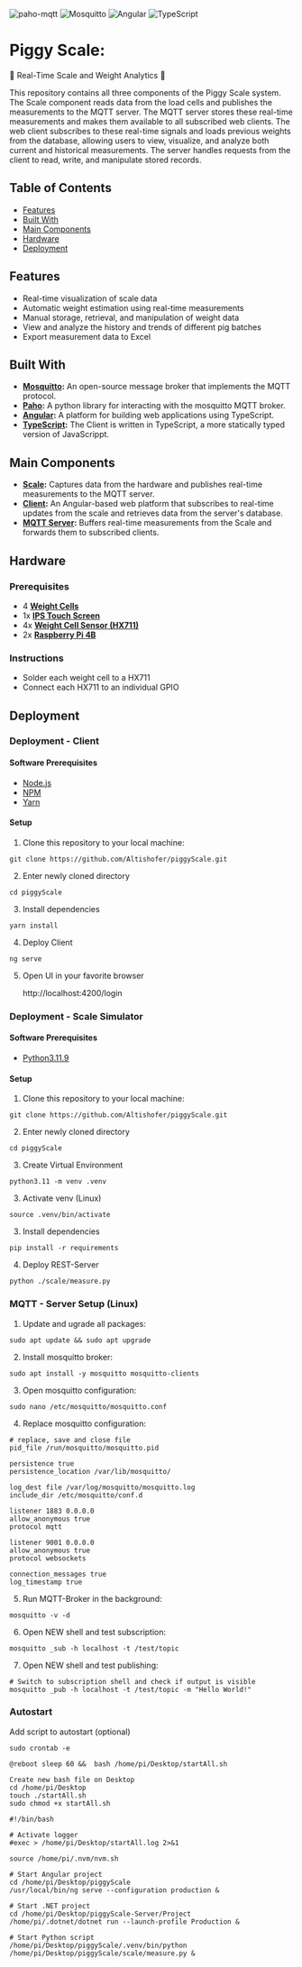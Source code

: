 ![paho-mqtt](https://img.shields.io/badge/paho--mqtt-2.1.0-brightgreen)
![Mosquitto](https://img.shields.io/badge/mosquitto-2.0.15-brightgreen)
![Angular](https://img.shields.io/badge/angular-15.2.0-red)
![TypeScript](https://img.shields.io/badge/typescript-4.9.5-blue)

# Piggy Scale: 
🎉 Real-Time Scale and Weight Analytics 🎉

This repository contains all three components of the Piggy Scale system. The Scale component reads data from the load cells and publishes the measurements to the MQTT server. The MQTT server stores these real-time measurements and makes them available to all subscribed web clients. The web client subscribes to these real-time signals and loads previous weights from the database, allowing users to view, visualize, and analyze both current and historical measurements. The server handles requests from the client to read, write, and manipulate stored records.

## Table of Contents

- [Features](#features)
- [Built With](#built-with)
- [Main Components](#main-components)
- [Hardware](#hardware)
- [Deployment](#deployment)

## Features
- Real-time visualization of scale data
- Automatic weight estimation using real-time measurements
- Manual storage, retrieval, and manipulation of weight data
- View and analyze the history and trends of different pig batches
- Export measurement data to Excel

## Built With

- **[Mosquitto](https://mosquitto.org/):** An open-source message broker that implements the MQTT protocol.
- **[Paho](https://www.eclipse.org/paho/):** A python library for interacting with the mosquitto MQTT broker.
- **[Angular](https://angular.io/):** A platform for building web applications using TypeScript.
- **[TypeScript](https://www.typescriptlang.org/):** The Client is written in TypeScript, a more statically typed version of JavaScrippt.

## Main Components

- **[Scale](https://github.com/Altishofer/piggyScale/tree/main/scale):** Captures data from the hardware and publishes real-time measurements to the MQTT server.
- **[Client](https://github.com/Altishofer/piggyScale/tree/main/src):** An Angular-based web platform that subscribes to real-time updates from the scale and retrieves data from the server's database.
- **[MQTT Server](https://github.com/Altishofer/piggyScale/tree/main/server):** Buffers real-time measurements from the Scale and forwards them to subscribed clients.


## Hardware

### Prerequisites
- 4 **[Weight Cells](https://de.aliexpress.com/item/32993892413.html?srcSns=sns_WhatsApp&spreadType=socialShare&bizType=ProductDetail&social_params=60729542385&aff_fcid=967cfb0bb3c44d5994dca7a8b6821253-1721983637820-00146-_EIhxwWR&tt=MG&aff_fsk=_EIhxwWR&aff_platform=default&sk=_EIhxwWR&aff_trace_key=967cfb0bb3c44d5994dca7a8b6821253-1721983637820-00146-_EIhxwWR&shareId=60729542385&businessType=ProductDetail&platform=AE&terminal_id=15f1fe9867124f1a9b3cca645aa764d7&afSmartRedirect=y)**
- 1x **[IPS Touch Screen](https://de.aliexpress.com/item/1005006420023450.html?spm=a2g0o.order_list.order_list_main.11.3b3f5c5fLSSfJb&gatewayAdapt=glo2deu)**
- 4x **[Weight Cell Sensor (HX711)](https://de.aliexpress.com/item/1005006293368575.html?spm=a2g0o.order_list.order_list_main.23.3b3f5c5fLSSfJb&gatewayAdapt=glo2deu)**
- 2x **[Raspberry Pi 4B](https://www.raspberrypi.com/products/raspberry-pi-4-model-b/)**

### Instructions
- Solder each weight cell to a HX711
- Connect each HX711 to an individual GPIO

## Deployment

### Deployment - Client

#### Software Prerequisites
- [Node.js](https://www.yarn.com)
- [NPM](https://www.yarn.com)
- [Yarn](https://www.yarn.com)

#### Setup

1. Clone this repository to your local machine:
  ```shell
  git clone https://github.com/Altishofer/piggyScale.git
  ```
2. Enter newly cloned directory
  ```shell
  cd piggyScale 
  ```
3. Install dependencies
 ```console
 yarn install
 ```
4. Deploy Client
 ```console
 ng serve
 ```
5. Open UI in your favorite browser

    http://localhost:4200/login


### Deployment - Scale Simulator

#### Software Prerequisites
- [Python3.11.9](https://www.python.org/downloads/release/python-3119/)

#### Setup

1. Clone this repository to your local machine:
  ```shell
  git clone https://github.com/Altishofer/piggyScale.git
  ```
2. Enter newly cloned directory
  ```shell
  cd piggyScale 
  ```
3. Create Virtual Environment
 ```console
 python3.11 -m venv .venv
 ```
3. Activate venv (Linux)
 ```console
 source .venv/bin/activate
 ```
3. Install dependencies
 ```console
 pip install -r requirements
 ```
4. Deploy REST-Server
 ```console
 python ./scale/measure.py
 ```

### MQTT - Server Setup (Linux)
1. Update and ugrade all packages:
  ```shell
  sudo apt update && sudo apt upgrade
  ```
2. Install mosquitto broker:
  ```shell
  sudo apt install -y mosquitto mosquitto-clients
  ```
3. Open mosquitto configuration:
  ```shell
  sudo nano /etc/mosquitto/mosquitto.conf
  ```
4. Replace mosquitto configuration:
  ```shell
  # replace, save and close file
  pid_file /run/mosquitto/mosquitto.pid
  
  persistence true
  persistence_location /var/lib/mosquitto/
  
  log_dest file /var/log/mosquitto/mosquitto.log
  include_dir /etc/mosquitto/conf.d
  
  listener 1883 0.0.0.0
  allow_anonymous true
  protocol mqtt
  
  listener 9001 0.0.0.0
  allow_anonymous true
  protocol websockets
  
  connection_messages true
  log_timestamp true
  ```
5. Run MQTT-Broker in the background:
  ```shell
  mosquitto -v -d
  ```
6. Open NEW shell and test subscription:
  ```shell
  mosquitto _sub -h localhost -t /test/topic
  ```
7. Open NEW shell and test publishing:
  ```shell
  # Switch to subscription shell and check if output is visible
  mosquitto _pub -h localhost -t /test/topic -m "Hello World!"
  ```

### Autostart
Add script to autostart (optional)
 ```console
 sudo crontab -e
 ```
 ```console
@reboot sleep 60 &&  bash /home/pi/Desktop/startAll.sh
 ```
 ```console
Create new bash file on Desktop
cd /home/pi/Desktop
touch ./startAll.sh
sudo chmod +x startAll.sh
 ```
```console
#!/bin/bash

# Activate logger
#exec > /home/pi/Desktop/startAll.log 2>&1

source /home/pi/.nvm/nvm.sh

# Start Angular project
cd /home/pi/Desktop/piggyScale
/usr/local/bin/ng serve --configuration production &

# Start .NET project
cd /home/pi/Desktop/piggyScale-Server/Project
/home/pi/.dotnet/dotnet run --launch-profile Production &

# Start Python script
/home/pi/Desktop/piggyScale/.venv/bin/python /home/pi/Desktop/piggyScale/scale/measure.py &

```



